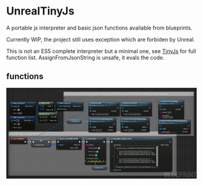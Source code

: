 # UnrealTinyJs

A portable js interpreter and basic json functions available from blueprints.

Currently WIP, the project still uses exception which are forbiden by Unreal.

This is not an ES5 complete interpreter but a minimal one, see [TinyJs](https://github.com/MarcoLizza/tiny-js) for full function list. AssignFromJsonString is unsafe, it evals the code.

## functions

![image](./image.png)